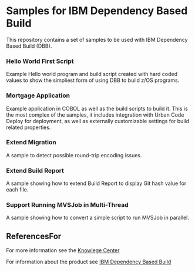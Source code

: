 # Samples for IBM Dependency Based Build

This repository contains a set of samples to be used with IBM Dependency Based Build (DBB).  

### Hello World First Script  
Example Hello world program and build script created with hard coded values to show the simpliest form of using DBB to build z/OS programs.

### Mortgage Application
Example application in COBOL as well as the build scripts to build it.  This is the most complex of the samples, it includes integration with Urban Code Deploy for deployment, as well as externally customizable settings for build related properties.

### Extend Migration 
A sample to detect possible round-trip encoding issues.

### Extend Build Report
A sample showing how to extend Build Report to display Git hash value for each file.

### Support Running MVSJob in Multi-Thread
A sample showing how to convert a simple script to run MVSJob in parallel.

## ReferencesFor
For more information see the [Knowlege Center](https://www.ibm.com/support/knowledgecenter/SS6T76_1.0.0/welcome.html)

For information about the product see [IBM Dependency Based Build](https://developer.ibm.com/mainframe/products/ibm-dependency-based-build/)
